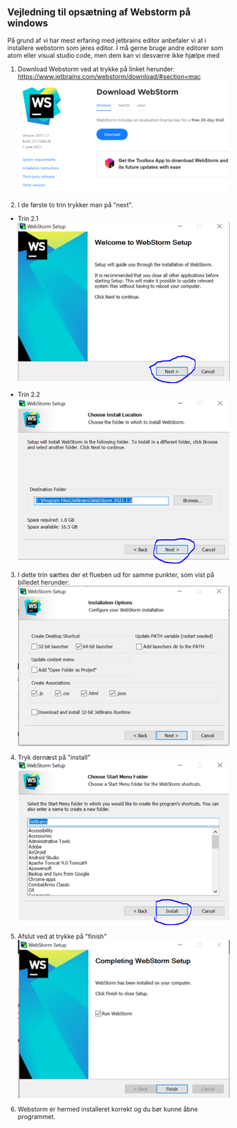 
## Vejledning til opsætning af Webstorm på windows

På grund af vi har mest erfaring med jetbrains editor  anbefaler vi at
i installere webstorm som jeres editor. I må gerne bruge andre editorer som atom eller visual studio code, men dem kan vi desværre ikke hjælpe med



1. Download Webstorm ved at trykke på linket herunder: https://www.jetbrains.com/webstorm/download/#section=mac
   ![Webstorm Home](billeder/webstormHome.png)


2. I de første to trin trykker man på "next".
   
- Trin 2.1
   ![Første trin](billeder/step1.png)
  

- Trin 2.2
   ![Andet trin](billeder/step2.png)

3. I dette trin sættes der et flueben ud for samme punkter, som vist på billedet herunder:
   ![Tredje trin](billeder/step3.png)
   
   
4. Tryk dernæst på "install"
   ![Fjerde trin](billeder/step4.png)
   
   
5. Afslut ved at trykke på "finish"
   ![Femte trin](billeder/step5.png)
   

6. Webstorm er hermed installeret korrekt og du bør kunne åbne programmet. 
   
   
   




